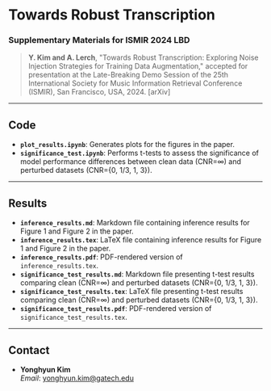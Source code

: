 # Towards Robust Transcription

### Supplementary Materials for ISMIR 2024 LBD
> **Y. Kim and A. Lerch**, "Towards Robust Transcription: Exploring Noise Injection Strategies for Training Data Augmentation," accepted for presentation at the Late-Breaking Demo Session of the 25th International Society for Music Information Retrieval Conference (ISMIR), San Francisco, USA, 2024. [arXiv]

---

## Code
- **`plot_results.ipynb`**: Generates plots for the figures in the paper.  
- **`significance_test.ipynb`**: Performs t-tests to assess the significance of model performance differences between clean data (CNR=∞) and perturbed datasets (CNR={0, 1/3, 1, 3}).

---

## Results
- **`inference_results.md`**: Markdown file containing inference results for Figure 1 and Figure 2 in the paper.  
- **`inference_results.tex`**: LaTeX file containing inference results for Figure 1 and Figure 2 in the paper.  
- **`inference_results.pdf`**: PDF-rendered version of `inference_results.tex`.
- **`significance_test_results.md`**: Markdown file presenting t-test results comparing clean (CNR=∞) and perturbed datasets (CNR={0, 1/3, 1, 3}).  
- **`significance_test_results.tex`**: LaTeX file presenting t-test results comparing clean (CNR=∞) and perturbed datasets (CNR={0, 1/3, 1, 3}).  
- **`significance_test_results.pdf`**: PDF-rendered version of `significance_test_results.tex`.

---

## Contact
- **Yonghyun Kim**  
  *Email*: [yonghyun.kim@gatech.edu](mailto:yonghyun.kim@gatech.edu)
